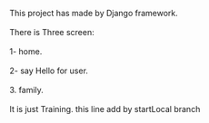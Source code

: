 This project has made by Django framework.</br></br>
There is Three screen:</br></br>
   1- home.</br></br>
   2- say Hello for user.</br></br>
   3. family.</br></br>
It is just Training.
this line add by startLocal branch
